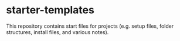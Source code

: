 # starter-templates

This repository contains start files for projects (e.g. setup files, folder structures, install files, and various notes).
